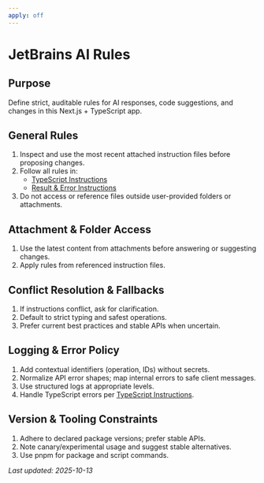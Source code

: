 ```yaml
---
apply: off
---
```


# JetBrains AI Rules

## Purpose

Define strict, auditable rules for AI responses, code suggestions, and changes in this Next.js + TypeScript app.

## General Rules

1. Inspect and use the most recent attached instruction files before proposing changes.
2. Follow all rules in:
   - [TypeScript Instructions](./typescript-summary.md)
   - [Result & Error Instructions](./results-forms-errors.md)
3. Do not access or reference files outside user-provided folders or attachments.

## Attachment & Folder Access

1. Use the latest content from attachments before answering or suggesting changes.
2. Apply rules from referenced instruction files.

## Conflict Resolution & Fallbacks

1. If instructions conflict, ask for clarification.
2. Default to strict typing and safest operations.
3. Prefer current best practices and stable APIs when uncertain.

## Logging & Error Policy

1. Add contextual identifiers (operation, IDs) without secrets.
2. Normalize API error shapes; map internal errors to safe client messages.
3. Use structured logs at appropriate levels.
4. Handle TypeScript errors per [TypeScript Instructions](./typescript-summary.md).

## Version & Tooling Constraints

1. Adhere to declared package versions; prefer stable APIs.
2. Note canary/experimental usage and suggest stable alternatives.
3. Use pnpm for package and script commands.

_Last updated: 2025-10-13_
